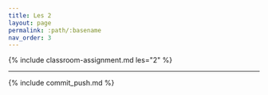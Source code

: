 ```yaml
---
title: Les 2
layout: page
permalink: :path/:basename
nav_order: 3
---
```


{% include classroom-assignment.md les="2" %}

---

{% include commit_push.md %}
